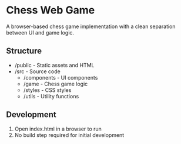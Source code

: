 # Chess Web Game

A browser-based chess game implementation with a clean separation between UI and game logic.

## Structure

- /public - Static assets and HTML
- /src - Source code
  - /components - UI components
  - /game - Chess game logic
  - /styles - CSS styles
  - /utils - Utility functions

## Development

1. Open index.html in a browser to run
2. No build step required for initial development
